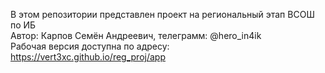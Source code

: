 В этом репозитории представлен проект на региональный этап ВСОШ по ИБ <br />
Автор: Карпов Семён Андреевич, телеграмм: @hero_in4ik <br />
Рабочая версия доступна по адресу: https://vert3xc.github.io/reg_proj/app <br />
